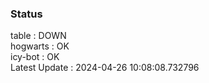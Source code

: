 ### Status


table : DOWN  
hogwarts : OK  
icy-bot : OK  
Latest Update : 2024-04-26 10:08:08.732796
